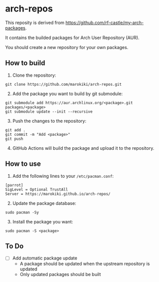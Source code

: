# arch-repos
This reposity is derived from https://github.com/rf-castle/my-arch-packages.

It contains the builded packages for Arch User Repository (AUR).

You should create a new repository for your own packages.

## How to build
1. Clone the repository:
```
git clone https://github.com/marokiki/arch-repos.git
```

2. Add the package you want to build by git submodule:
```
git submodule add https://aur.archlinux.org/<package>.git packages/<package>
git submodule update --init --recursive
```

3. Push the changes to the repository:
```
git add .
git commit -m "Add <package>"
git push
```

4. GitHub Actions will build the package and upload it to the repository.

## How to use
1. Add the following lines to your `/etc/pacman.conf`:
```
[parrot]
SigLevel = Optional TrustAll
Server = https://marokiki.github.io/arch-repos/
```

2. Update the package database:
```
sudo pacman -Sy
```

3. Install the package you want:
```
sudo pacman -S <package>
```

## To Do
- [ ] Add automatic package update
    - A package should be updated when the upstream repository is updated
    - Only updated packages should be built
